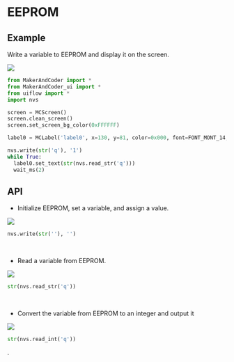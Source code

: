 # EEPROM

## Example

Write a variable to EEPROM and display it on the screen.

<img class="blockly_svg" src="https://makerandcoder.com/MCLab/blockly/hardwares/eeprom/uiflow_block_eeprom_demo.svg"> 

```python
from MakerAndCoder import *
from MakerAndCoder_ui import *
from uiflow import *
import nvs

screen = MCScreen()
screen.clean_screen()
screen.set_screen_bg_color(0xFFFFFF)

label0 = MCLabel('label0', x=130, y=81, color=0x000, font=FONT_MONT_14, parent=None)

nvs.write(str('q'), '1')
while True:
  label0.set_text(str(nvs.read_str('q')))
  wait_ms(2)
```

## API
- Initialize EEPROM, set a variable, and assign a value.
<img class="blockly_svg" src="https://makerandcoder.com/MCLab/blockly/hardwares/eeprom/uiflow_block_eeprom_write_str.svg"> 

```python
nvs.write(str(''), '')
```

<be><br>
- Read a variable from EEPROM.
<img class="blockly_svg" src="https://makerandcoder.com/MCLab/blockly/hardwares/eeprom/uiflow_block_eeprom_read_str.svg"> 

```python
str(nvs.read_str('q'))
```

<be><br>
- Convert the variable from EEPROM to an integer and output it
<img class="blockly_svg" src="https://makerandcoder.com/MCLab/blockly/hardwares/eeprom/uiflow_block_eeprom_read_int.svg"> 

```python
str(nvs.read_int('q'))
```

.
